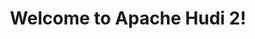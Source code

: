 ---
layout: home
permalink: /
title: Welcome to Apache Hudi 2!
excerpt: >
  Apache Hudi ingests & manages storage of large analytical datasets over DFS (hdfs or cloud stores).<br />
  <small><a href="https://github.com/apache/incubator-hudi/releases/tag/release-0.5.1-incubating" target="_blank">Latest release 0.5.1-incubating</a></small>
power_items:
  - img_path: /assets/images/powers/aws.jpg
  - img_path: /assets/images/powers/emis.jpg
  - img_path: /assets/images/powers/uber.png
  - img_path: /assets/images/powers/yield.png
  - img_path: /assets/images/powers/qq.png
  - img_path: /assets/images/powers/tongcheng.png
  - img_path: /assets/images/powers/alibaba.png
  - img_path: /assets/images/powers/yotpo.png
  - img_path: /assets/images/powers/kyligence.png
  - img_path: /assets/images/powers/tathastu.png
  - img_path: /assets/images/powers/shunfeng.png
  - img_path: /assets/images/powers/lingyue.png
---
